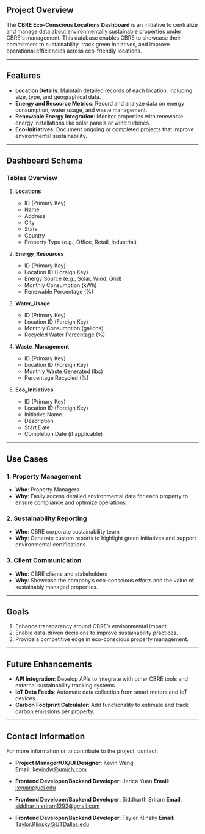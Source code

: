 ## Project Overview
The **CBRE Eco-Conscious Locations Dashboard** is an initiative to centralize and manage data about environmentally sustainable properties under CBRE's management. This database enables CBRE to showcase their commitment to sustainability, track green initiatives, and improve operational efficiencies across eco-friendly locations.

---

## Features
- **Location Details**: Maintain detailed records of each location, including size, type, and geographical data.
- **Energy and Resource Metrics**: Record and analyze data on energy consumption, water usage, and waste management.
- **Renewable Energy Integration**: Monitor properties with renewable energy installations like solar panels or wind turbines.
- **Eco-Initiatives**: Document ongoing or completed projects that improve environmental sustainability.

---

## Dashboard Schema

### Tables Overview
1. **Locations**
   - ID (Primary Key)
   - Name
   - Address
   - City
   - State
   - Country
   - Property Type (e.g., Office, Retail, Industrial)

2. **Energy_Resources**
   - ID (Primary Key)
   - Location ID (Foreign Key)
   - Energy Source (e.g., Solar, Wind, Grid)
   - Monthly Consumption (kWh)
   - Renewable Percentage (%)

3. **Water_Usage**
   - ID (Primary Key)
   - Location ID (Foreign Key)
   - Monthly Consumption (gallons)
   - Recycled Water Percentage (%)

4. **Waste_Management**
   - ID (Primary Key)
   - Location ID (Foreign Key)
   - Monthly Waste Generated (lbs)
   - Percentage Recycled (%)

5. **Eco_Initiatives**
   - ID (Primary Key)
   - Location ID (Foreign Key)
   - Initiative Name
   - Description
   - Start Date
   - Completion Date (if applicable)

---

## Use Cases

### 1. **Property Management**
   - **Who**: Property Managers
   - **Why**: Easily access detailed environmental data for each property to ensure compliance and optimize operations.

### 2. **Sustainability Reporting**
   - **Who**: CBRE corporate sustainability team
   - **Why**: Generate custom reports to highlight green initiatives and support environmental certifications.

### 3. **Client Communication**
   - **Who**: CBRE clients and stakeholders
   - **Why**: Showcase the company’s eco-conscious efforts and the value of sustainably managed properties.

---

## Goals
1. Enhance transparency around CBRE’s environmental impact.
2. Enable data-driven decisions to improve sustainability practices.
3. Provide a competitive edge in eco-conscious property management.

---

## Future Enhancements
- **API Integration**: Develop APIs to integrate with other CBRE tools and external sustainability tracking systems.
- **IoT Data Feeds**: Automate data collection from smart meters and IoT devices.
- **Carbon Footprint Calculator**: Add functionality to estimate and track carbon emissions per property.

---

## Contact Information
For more information or to contribute to the project, contact:

- **Project Manager/UX/UI Designer**: Kevin Wang  
  **Email**: kevindw@umich.com 

- **Frontend Developer/Backend Developer**: Jerica Yuan
  **Email**: jxyuan@uci.edu

- **Frontend Developer/Backend Developer**: Siddharth Sriram
  **Email**: siddharth.sriram1292@gmail.com

- **Frontend Developer/Backend Developer**: Taylor Klinsky
  **Email**: Taylor.Klinsky@UTDallas.edu



